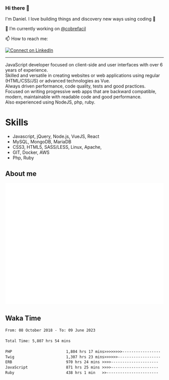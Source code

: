 ### Hi there 👋

I'm Daniel. I love building things and discovery new ways using coding :raised_hands: 

🔭 I’m currently working on [@cobrefacil](https://www.cobrefacil.com.br/)

📫 How to reach me:

[![Connect on LinkedIn](https://img.shields.io/badge/--linkedin?label=LinkedIn&logo=LinkedIn&style=social)](https://www.linkedin.com/in/daniel-cerverizzo/)

---

JavaScript developer focused on client-side and user interfaces with over 6 years of experience.  
Skilled and versatile in creating websites or web applications using regular (HTML/CSS/JS) or advanced technologies as Vue.  
Always driven performance, code quality, tests and good practices.  
 Focused on writing progressive web apps that are backward compatible, modern, maintainable with readable code and good performance.  
Also experienced using NodeJS, php, ruby. 


# Skills

 - Javascript, jQuery, Node.js, VueJS, React
 - MySQL, MongoDB, MariaDB    
 - CSS3, HTML5, SASS/LESS,  Linux, Apache,
 - GIT, Docker, AWS
 - Php, Ruby

## About me

![Metrics](/github-metrics.svg)

## Waka Time

<!--START_SECTION:waka-->

```txt
From: 08 October 2018 - To: 09 June 2023

Total Time: 5,807 hrs 54 mins

PHP                        1,804 hrs 17 mins>>>>>>>>-----------------   31.07 %
Twig                       1,307 hrs 23 mins>>>>>>-------------------   22.51 %
ERB                        970 hrs 24 mins >>>>---------------------   16.71 %
JavaScript                 871 hrs 25 mins >>>>---------------------   15.00 %
Ruby                       438 hrs 1 min   >>-----------------------   07.54 %
```

<!--END_SECTION:waka-->

